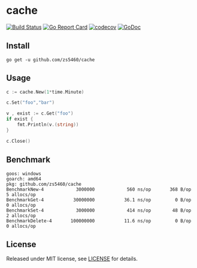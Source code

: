 # cache

[![Build Status](https://travis-ci.org/zs5460/cache.svg?branch=master)](https://travis-ci.org/zs5460/cache)
[![Go Report Card](https://goreportcard.com/badge/github.com/zs5460/cache)](https://goreportcard.com/report/github.com/zs5460/cache)
[![codecov](https://codecov.io/gh/zs5460/cache/branch/master/graph/badge.svg)](https://codecov.io/gh/zs5460/cache)
[![GoDoc](https://godoc.org/github.com/zs5460/cache?status.svg)](https://godoc.org/github.com/zs5460/cache)

## Install

```shell
go get -u github.com/zs5460/cache
```

## Usage

```go
c := cache.New(1*time.Minute)

c.Set("foo","bar")

v , exist := c.Get("foo")
if exist {
    fmt.Println(v.(string))
}

c.Close()
```

## Benchmark

```shell
goos: windows
goarch: amd64
pkg: github.com/zs5460/cache
BenchmarkNew-4      	  3000000	         560 ns/op	     368 B/op	       5 allocs/op
BenchmarkGet-4      	 30000000	        36.1 ns/op	       0 B/op	       0 allocs/op
BenchmarkSet-4      	  3000000	         414 ns/op	      48 B/op	       2 allocs/op
BenchmarkDelete-4   	100000000	        11.6 ns/op	       0 B/op	       0 allocs/op
```

## License

Released under MIT license, see [LICENSE](LICENSE) for details.
